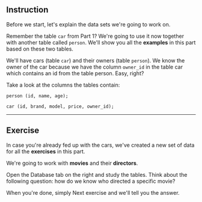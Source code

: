 ## Instruction
Before we start, let's explain the data sets we're going to work on.

Remember the table `car` from Part 1? We're going to use it now together with another table called `person`. We'll show you all the **examples** in this part based on these two tables.

We'll have cars (table `car`) and their owners (table `person`). We know the owner of the car because we have the column `owner_id` in the table car which contains an id from the table person. Easy, right?

Take a look at the columns the tables contain:

`person (id, name, age);`

`car (id, brand, model, price, owner_id);`

---
## Exercise
In case you're already fed up with the cars, we've created a new set of data for all the **exercises** in this part.

We're going to work with **movies** and their **directors**.

Open the Database tab on the right and study the tables. Think about the following question: how do we know who directed a specific movie?

When you're done, simply Next exercise and we'll tell you the answer.